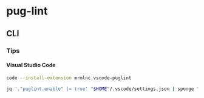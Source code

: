 # pug-lint

## CLI

### Tips

#### Visual Studio Code

```sh
code --install-extension mrmlnc.vscode-puglint
```

```sh
jq '."puglint.enable" |= true' "$HOME"/.vscode/settings.json | sponge "$HOME"/.vscode/settings.json
```
